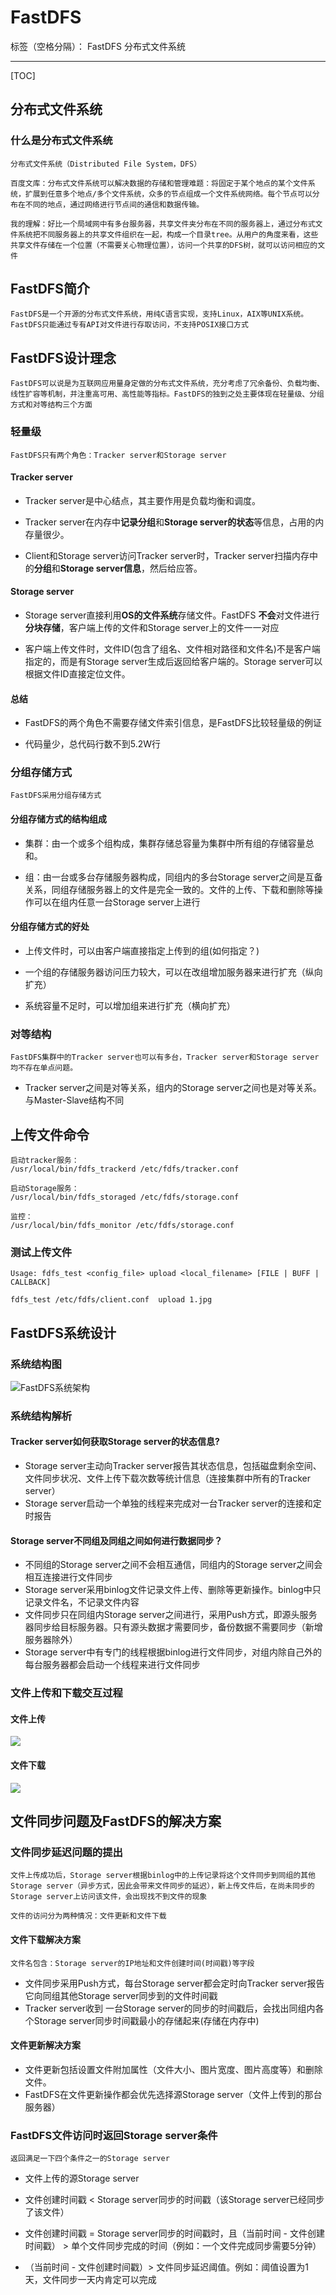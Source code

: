 # FastDFS

标签（空格分隔）： FastDFS 分布式文件系统

---

[TOC]

## 分布式文件系统
### 什么是分布式文件系统

    分布式文件系统（Distributed File System，DFS）
    
    百度文库：分布式文件系统可以解决数据的存储和管理难题：将固定于某个地点的某个文件系统，扩展到任意多个地点/多个文件系统，众多的节点组成一个文件系统网络。每个节点可以分布在不同的地点，通过网络进行节点间的通信和数据传输。
    
    我的理解：好比一个局域网中有多台服务器，共享文件夹分布在不同的服务器上，通过分布式文件系统把不同服务器上的共享文件组织在一起，构成一个目录tree。从用户的角度来看，这些共享文件存储在一个位置（不需要关心物理位置），访问一个共享的DFS树，就可以访问相应的文件

## FastDFS简介

    FastDFS是一个开源的分布式文件系统，用纯C语言实现，支持Linux，AIX等UNIX系统。FastDFS只能通过专有API对文件进行存取访问，不支持POSIX接口方式
    
## FastDFS设计理念
    FastDFS可以说是为互联网应用量身定做的分布式文件系统，充分考虑了冗余备份、负载均衡、线性扩容等机制，并注重高可用、高性能等指标。FastDFS的独到之处主要体现在轻量级、分组方式和对等结构三个方面

### 轻量级
	FastDFS只有两个角色：Tracker server和Storage server
    
#### Tracker server

 * Tracker server是中心结点，其主要作用是负载均衡和调度。

 * Tracker server在内存中**记录分组**和**Storage server的状态**等信息，占用的内存量很少。

 * Client和Storage server访问Tracker server时，Tracker server扫描内存中的**分组**和**Storage server信息**，然后给应答。

#### Storage server

 * Storage server直接利用**OS的文件系统**存储文件。FastDFS **不会**对文件进行**分块存储**，客户端上传的文件和Storage server上的文件一一对应

 * 客户端上传文件时，文件ID(包含了组名、文件相对路径和文件名)不是客户端指定的，而是有Storage server生成后返回给客户端的。Storage server可以根据文件ID直接定位文件。

#### 总结
 * FastDFS的两个角色不需要存储文件索引信息，是FastDFS比较轻量级的例证

 * 代码量少，总代码行数不到5.2W行

### 分组存储方式

    FastDFS采用分组存储方式
#### 分组存储方式的结构组成
 * 集群：由一个或多个组构成，集群存储总容量为集群中所有组的存储容量总和。

 * 组：由一台或多台存储服务器构成，同组内的多台Storage server之间是互备关系，同组存储服务器上的文件是完全一致的。文件的上传、下载和删除等操作可以在组内任意一台Storage server上进行

#### 分组存储方式的好处
 * 上传文件时，可以由客户端直接指定上传到的组(如何指定？)

 * 一个组的存储服务器访问压力较大，可以在改组增加服务器来进行扩充（纵向扩充）

 * 系统容量不足时，可以增加组来进行扩充（横向扩充）

### 对等结构
    FastDFS集群中的Tracker server也可以有多台，Tracker server和Storage server均不存在单点问题。

 * Tracker server之间是对等关系，组内的Storage server之间也是对等关系。与Master-Slave结构不同

## 上传文件命令

    启动tracker服务：
    /usr/local/bin/fdfs_trackerd /etc/fdfs/tracker.conf
    
    启动Storage服务：
    /usr/local/bin/fdfs_storaged /etc/fdfs/storage.conf
    
    监控：
    /usr/local/bin/fdfs_monitor /etc/fdfs/storage.conf
    
### 测试上传文件

    Usage: fdfs_test <config_file> upload <local_filename> [FILE | BUFF | CALLBACK]

    fdfs_test /etc/fdfs/client.conf  upload 1.jpg 
    
## FastDFS系统设计

### 系统结构图
![FastDFS系统架构][1]

### 系统结构解析
#### Tracker server如何获取Storage server的状态信息?
    
* Storage server主动向Tracker server报告其状态信息，包括磁盘剩余空间、文件同步状况、文件上传下载次数等统计信息（连接集群中所有的Tracker server）
* Storage server启动一个单独的线程来完成对一台Tracker server的连接和定时报告
    
#### Storage server不同组及同组之间如何进行数据同步？

* 不同组的Storage server之间不会相互通信，同组内的Storage server之间会相互连接进行文件同步
* Storage server采用binlog文件记录文件上传、删除等更新操作。binlog中只记录文件名，不记录文件内容
* 文件同步只在同组内Storage server之间进行，采用Push方式，即源头服务器同步给目标服务器。只有源头数据才需要同步，备份数据不需要同步（新增服务器除外）
* Storage server中有专门的线程根据binlog进行文件同步，对组内除自己外的每台服务器都会启动一个线程来进行文件同步

### 文件上传和下载交互过程

#### 文件上传

![](./fastDFS1.png)

#### 文件下载

![](./fastDFS2.png)

## 文件同步问题及FastDFS的解决方案

### 文件同步延迟问题的提出
    文件上传成功后，Storage server根据binlog中的上传记录将这个文件同步到同组的其他Storage server（异步方式，因此会带来文件同步的延迟），新上传文件后，在尚未同步的Storage server上访问该文件，会出现找不到文件的现象
    
    文件的访问分为两种情况：文件更新和文件下载
    
#### 文件下载解决方案
    文件名包含：Storage server的IP地址和文件创建时间(时间戳)等字段
    
* 文件同步采用Push方式，每台Storage server都会定时向Tracker server报告它向同组其他Storage server同步到的文件时间戳
* Tracker server收到 一台Storage server的同步的时间戳后，会找出同组内各个Storage server同步时间戳最小的存储起来(存储在内存中)
    
#### 文件更新解决方案
* 文件更新包括设置文件附加属性（文件大小、图片宽度、图片高度等）和删除文件。
* FastDFS在文件更新操作都会优先选择源Storage server（文件上传到的那台服务器）

### FastDFS文件访问时返回Storage server条件
    返回满足一下四个条件之一的Storage server
    
* 文件上传的源Storage server
* 文件创建时间戳 < Storage server同步的时间戳（该Storage server已经同步了该文件）
* 文件创建时间戳 = Storage server同步的时间戳时，且（当前时间 - 文件创建时间戳） > 单个文件同步完成的时间（例如：一个文件完成同步需要5分钟）
* （当前时间 - 文件创建时间戳）> 文件同步延迟阈值。例如：阈值设置为1天，文件同步一天内肯定可以完成

  [1]: http://file.100xuexi.com/XXSub/MatUpPT/Image/201206221404264607046.jpg
